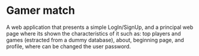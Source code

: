 # Gamer match

A web application that presents a simple LogIn/SignUp, and a principal web page where its shown the characteristics of it such as: top players and games (estracted from a dummy database), about, beginning page, and profile, where can be changed the user password.

